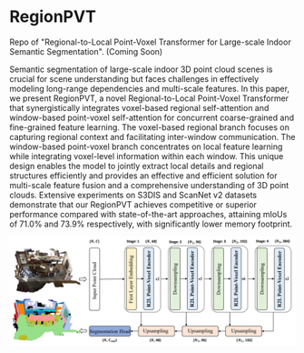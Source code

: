# RegionPVT
Repo of "Regional-to-Local Point-Voxel Transformer for Large-scale Indoor Semantic Segmentation". (Coming Soon) 

Semantic segmentation of large-scale indoor 3D point cloud scenes is crucial for scene understanding but faces challenges in effectively modeling long-range dependencies and multi-scale features. In this paper, we present RegionPVT, a novel Regional-to-Local Point-Voxel Transformer that synergistically integrates voxel-based regional self-attention and window-based point-voxel self-attention for concurrent coarse-grained and fine-grained feature learning. The voxel-based regional branch focuses on capturing regional context and facilitating inter-window communication. The window-based point-voxel branch concentrates on local feature learning while integrating voxel-level information within each window. This unique design enables the model to jointly extract local details and regional structures efficiently and provides an effective and efficient solution for multi-scale feature fusion and a comprehensive understanding of 3D point clouds. Extensive experiments on S3DIS and ScanNet v2 datasets demonstrate that our RegionPVT achieves competitive or superior performance compared with state-of-the-art approaches, attaining mIoUs of 71.0\% and 73.9\% respectively, with significantly lower memory footprint.

<div style="text-align:center">
<img src="./figs/network_structure.png">
</div>
